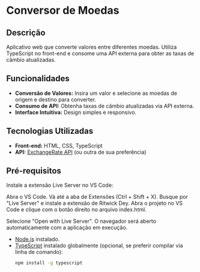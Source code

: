 # Conversor de Moedas

## Descrição

Aplicativo web que converte valores entre diferentes moedas. Utiliza TypeScript no front-end e consome uma API externa para obter as taxas de câmbio atualizadas.

## Funcionalidades

- **Conversão de Valores:** Insira um valor e selecione as moedas de origem e destino para converter.
- **Consumo de API:** Obtenha taxas de câmbio atualizadas via API externa.
- **Interface Intuitiva:** Design simples e responsivo.

## Tecnologias Utilizadas

- **Front-end:** HTML, CSS, TypeScript
- **API:** [ExchangeRate API](https://www.exchangerate-api.com/) (ou outra de sua preferência)

## Pré-requisitos

Instale a extensão Live Server no VS Code:

Abra o VS Code.
Vá até a aba de Extensões (Ctrl + Shift + X).
Busque por "Live Server" e instale a extensão de Ritwick Dey.
Abra o projeto no VS Code e clique com o botão direito no arquivo index.html.

Selecione "Open with Live Server".
O navegador será aberto automaticamente com a aplicação em execução.

- [Node.js](https://nodejs.org/) instalado.
- [TypeScript](https://www.typescriptlang.org/) instalado globalmente (opcional, se preferir compilar via linha de comando):
  ```bash
  npm install -g typescript
